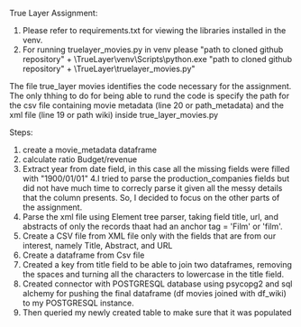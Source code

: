 True Layer Assignment:
1. Please refer to requirements.txt for viewing the libraries installed in the venv.
2. For running truelayer_movies.py in venv please "path to cloned github repository" + \TrueLayer\venv\Scripts\python.exe  "path to cloned github repository" + \TrueLayer\truelayer_movies.py"

The file true_layer movies identifies the code necessary for the assignment. The only thhing to do for being able to rund the code is specify the path for the csv file containing movie metadata (line 20 or path_metadata) and the xml file (line 19 or path wiki) inside true_layer_movies.py 

Steps:
1. create a movie_metadata dataframe
2. calculate ratio Budget/revenue
3. Extract year from date field, in this case all the missing fields were filled with "1900/01/01"
4.I tried to parse the production_companies fields but did not have much time to correcly parse it given all the messy details that the column presents. So, I decided to focus on the other parts of the assignment.
5. Parse the xml file using Element tree parser, taking field title, url, and abstracts of only the records thaat had an anchor tag = 'Film' or 'film'. 
6. Create a CSV file from XML file only with the fields that are from our interest, namely Title, Abstract, and URL
7. Create a dataframe from Csv file 
8.  Created a key from   title field to be able to join two dataframes, removing the spaces and turning all the characters to lowercase in the title field.
9.  Created connector with POSTGRESQL database using psycopg2 and sql alchemy for pushing the final dataframe (df movies joined with df_wiki) to my POSTGRESQL instance.
10.  Then queried my newly created table to make sure that it was populated
